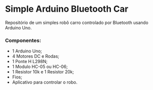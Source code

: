 # Simple Arduino Bluetooth Car

Repositório de um simples robô carro controlado por Bluetooth usando Arduino Uno.

### Componentes:

- 1 Arduino Uno;
- 4 Motores DC e Rodas;
- 1 Ponte H L298N;
- 1 Modulo HC-05 ou HC-06;
- 1 Resistor 10k e 1 Resistor 20k;
- Fios;
- Aplicativo para controlar o robo.
